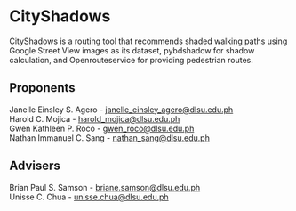 # CityShadows
CityShadows is a routing tool that recommends shaded walking paths using Google Street View images as its dataset, pybdshadow for shadow calculation, and Openrouteservice for providing pedestrian routes.

## Proponents
Janelle Einsley S. Agero - janelle_einsley_agero@dlsu.edu.ph</br>
Harold C. Mojica - harold_mojica@dlsu.edu.ph</br>
Gwen Kathleen P. Roco - gwen_roco@dlsu.edu.ph</br>
Nathan Immanuel C. Sang - nathan_sang@dlsu.edu.ph</br>

## Advisers
Brian Paul S. Samson - briane.samson@dlsu.edu.ph</br>
Unisse C. Chua - unisse.chua@dlsu.edu.ph
